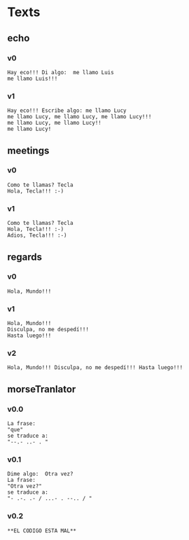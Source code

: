 # Texts

## echo

### v0
~~~
Hay eco!!! Di algo:  me llamo Luis
me llamo Luis!!!
~~~
### v1
~~~
Hay eco!!! Escribe algo: me llamo Lucy
me llamo Lucy, me llamo Lucy, me llamo Lucy!!!
me llamo Lucy, me llamo Lucy!!
me llamo Lucy!
~~~

## meetings

### v0
~~~
Como te llamas? Tecla
Hola, Tecla!!! :-)
~~~

### v1
~~~
Como te llamas? Tecla
Hola, Tecla!!! :-)
Adios, Tecla!!! :-)
~~~

## regards

### v0
~~~
Hola, Mundo!!!
~~~

### v1
~~~
Hola, Mundo!!!
Disculpa, no me despedí!!!
Hasta luego!!!
~~~

### v2
~~~
Hola, Mundo!!! Disculpa, no me despedí!!! Hasta luego!!!
~~~

## morseTranlator

### v0.0
~~~
La frase:    
"que"        
se traduce a:
"--.- ..- . "
~~~
### v0.1
~~~
Dime algo:  Otra vez?
La frase:
"Otra vez?"
se traduce a:
"- .-. .- / ...- . --.. / "
~~~
### v0.2
~~~
**EL CODIGO ESTA MAL**
~~~

